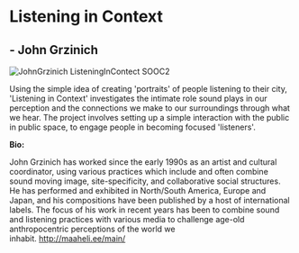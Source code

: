 # Listening in Context
## - John Grzinich
![JohnGrzinich ListeningInContect
SOOC2](https://www.idensitat.net/images/ID_PROJECTES_EUROPEUS/SOOC_2019_2021/JohnGrzinich-ListeningInContect_01.jpg)

Using the simple idea of creating \'portraits\' of people listening to their city, \'Listening in Context\' investigates the intimate role sound plays in our perception and the connections we make to our surroundings through what we hear. The project involves setting up a simple interaction with the public in public space, to engage people in becoming focused 'listeners\'.

**Bio:** 

John Grzinich has worked since the early 1990s as an artist and cultural coordinator, using various practices which include and often combine sound moving image, site-specificity, and collaborative social structures. He has performed and exhibited in North/South America, Europe and Japan, and his compositions have been published by a host of international labels. The focus of his work in recent years has been to combine sound and listening practices with various media to challenge age-old anthropocentric perceptions of the world we inhabit. <http://maaheli.ee/main/>